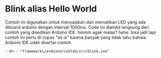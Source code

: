 # Blink alias Hello World

Contoh ini digunakan untuk menyalakan dan mematikan LED yang ada diboard arduino dengan interval 1000ms. Code ini diambil langsung dari contoh yang disedikan Arduino IDE. hmmm agak malas? hehe. bisa jadi tapi contoh ini perlu di copas _"as is"_ karena banyak yang tidak tahu bahwa Arduino IDE udah disertai contoh.

```arduino
--8<-- "frameworks/arduino/contoh/src/blink.ino"
```
